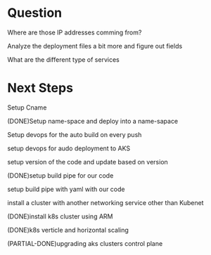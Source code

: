 # Question

Where are those IP addresses comming from?

Analyze the deployment files a bit more and figure out fields

What are the different type of services

# Next Steps

Setup Cname 

(DONE)Setup name-space and deploy into a name-sapace

Setup devops for the auto build on every push

setup devops for audo deployment to AKS

setup version of the code and update based on version

(DONE)setup build pipe for our code

setup build pipe with yaml with our code

install a cluster with another networking service other than Kubenet

(DONE)install k8s cluster using ARM 

(DONE)k8s verticle and horizontal scaling

(PARTIAL-DONE)upgrading aks clusters control plane
